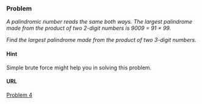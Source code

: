 ### Problem

*A palindromic number reads the same both ways. The largest palindrome made from the product of two 2-digit numbers is 9009 = 91 × 99.*

*Find the largest palindrome made from the product of two 3-digit numbers.*

#### Hint

Simple brute force might help you in solving this problem. 

#### URL
[Problem 4](https://projecteuler.net/problem=4)
